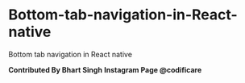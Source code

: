 # Bottom-tab-navigation-in-React-native
Bottom tab navigation in React native

**Contributed By Bhart Singh**
**Instagram Page @codificare**
